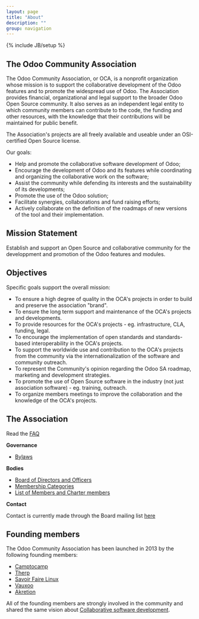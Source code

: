 ```yaml
---
layout: page
title: "About"
description: ""
group: navigation
---
```

{% include JB/setup %}

## The Odoo Community Association

The Odoo Community Association, or OCA, is a nonprofit organization whose mission is to support the collaborative development of the Odoo features and to promote the widespread use of Odoo. The Association provides financial, organizational and legal support to the broader Odoo Open Source community. It also serves as an independent legal entity to which community members can contribute to the code, the funding and other resources, with the knowledge that their contributions will be maintained for public benefit.

The Association's projects are all freely available and useable under an OSI-certified Open Source license.

Our goals:

+ Help and promote the collaborative software development of Odoo;
+ Encourage the development of Odoo and its features while coordinating and organizing the collaborative work on the software;
+ Assist the community while defending its interests and the sustainability of its developments;
+ Promote the use of the Odoo solution;
+ Facilitate synergies, collaborations and fund raising efforts;
+ Actively collaborate on the definition of the roadmaps of new versions of the tool and their implementation.

## Mission Statement

Establish and support an Open Source and collaborative community for the developpment and promotion of the Odoo features and modules.

## Objectives

Specific goals support the overall mission:

+ To ensure a high degree of quality in the OCA's projects in order to build and preserve the association "brand".
+ To ensure the long term support and maintenance of the OCA's projects and developments.
+ To provide resources for the OCA's projects - eg. infrastructure, CLA, funding, legal.
+ To encourage the implementation of open standards and standards-based interoperability in the OCA's projects.
+ To support the worldwide use and contribution to the OCA's projects from the community via the internationalization of the software and community outreach.
+ To represent the Community's opinion regarding the Odoo SA roadmap, marketing and development strategies.
+ To promote the use of Open Source software in the industry (not just association software) - eg. training, outreach.
+ To organize members meetings to improve the collaboration and the knowledge of the OCA's projects.

## The Association

Read the [FAQ](04_faq.html)

**Governance**

+ [Bylaws](05_bylaws.html)

**Bodies**

+ [Board of Directors and Officers](member/board.html)
+ [Membership Categories](member/03_membership.html)
+ [List of Members and Charter members](member/member_list.html)

**Contact**

Contact is currently made through the Board mailing list [here](mailto:oca-board@lists.launchpad.net)

## Founding members

The Odoo Community Association has been launched in 2013 by the following founding members:

+ [Camptocamp](https://www.camptocamp.com/)
+ [Therp](http://therp.nl/)
+ [Savoir Faire Linux](http://www.savoirfairelinux.com/en/)
+ [Vauxoo](http://vauxoo.com/)
+ [Akretion](http://www.akretion.com/)

All of the founding members are strongly involved in the community and shared the same vision about [Collaborative software development](http://en.wikipedia.org/wiki/Collaborative_software_development_model).
